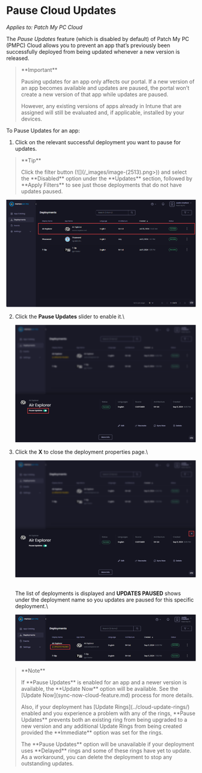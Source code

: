 # Pause Cloud Updates

_Applies to: Patch My PC Cloud_

The _Pause Updates_ feature (which is disabled by default) of Patch My PC (PMPC) Cloud allows you to prevent an app that’s previously been successfully deployed from being updated whenever a new version is released.

> \*\*Important\*\*
>
> Pausing updates for an app only affects our portal. If a new version of an app becomes available and updates are paused, the portal won’t create a new version of that app while updates are paused.
>
> However, any existing versions of apps already in Intune that are assigned will still be evaluated and, if applicable, installed by your devices.

To Pause Updates for an app:

1. Click on the relevant successful deployment you want to pause for updates.

> \*\*Tip\*\*
>
> Click the filter button (!\[]\(/\_images/image-(2513).png>)) and select the \*\*Disabled\*\* option under the \*\*Updates\*\* section, followed by \*\*Apply Filters\*\* to see just those deployments that do not have updates paused.

![Clicking on the relevant successful deployment you want to pause for updates](/_images/image-(1788).png)

2.  Click the **Pause Updates** slider to enable it.\\

    ![Clicking the "Pause Updates" slider](/_images/image-(1997).png)
3.  Click the **X** to close the deployment properties page.\\

    ![Clicking "X" to close the deployment properties page.](/_images/image-(1998).png)

    \
    The list of deployments is displayed and **UPDATES PAUSED** shows under the deployment name so you updates are paused for this specific deployment.\\

    ![](/_images/image-(1999).png)

> \*\*Note\*\*
>
> If \*\*Pause Updates\*\* is enabled for an app and a newer version is available, the \*\*Update Now\*\* option will be available. See the \[Update Now]\(sync-now-cloud-feature.md) process for more details.
>
> Also, if your deployment has \[Update Rings]\(../cloud-update-rings/) enabled and you experience a problem with any of the rings, \*\*Pause Updates\*\* prevents both an existing ring from being upgraded to a new version and any additional Update Rings from being created provided the \*\*Immediate\*\* option was set for the rings.
>
> The \*\*Pause Updates\*\* option will be unavailable if your deployment uses \*\*Delayed\*\* rings and some of these rings have yet to update. As a workaround, you can delete the deployment to stop any outstanding updates.